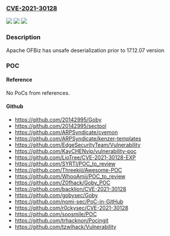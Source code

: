 ### [CVE-2021-30128](https://cve.mitre.org/cgi-bin/cvename.cgi?name=CVE-2021-30128)
![](https://img.shields.io/static/v1?label=Product&message=Apache%20OFBiz&color=blue)
![](https://img.shields.io/static/v1?label=Version&message=Apache%20OFBiz%3C%2017.12.07%20&color=brighgreen)
![](https://img.shields.io/static/v1?label=Vulnerability&message=Java%20serialisation&color=brighgreen)

### Description

Apache OFBiz has unsafe deserialization prior to 17.12.07 version

### POC

#### Reference
No PoCs from references.

#### Github
- https://github.com/20142995/Goby
- https://github.com/20142995/sectool
- https://github.com/ARPSyndicate/cvemon
- https://github.com/ARPSyndicate/kenzer-templates
- https://github.com/EdgeSecurityTeam/Vulnerability
- https://github.com/KayCHENvip/vulnerability-poc
- https://github.com/LioTree/CVE-2021-30128-EXP
- https://github.com/SYRTI/POC_to_review
- https://github.com/Threekiii/Awesome-POC
- https://github.com/WhooAmii/POC_to_review
- https://github.com/Z0fhack/Goby_POC
- https://github.com/backlion/CVE-2021-30128
- https://github.com/gobysec/Goby
- https://github.com/nomi-sec/PoC-in-GitHub
- https://github.com/r0ckysec/CVE-2021-30128
- https://github.com/soosmile/POC
- https://github.com/trhacknon/Pocingit
- https://github.com/tzwlhack/Vulnerability

